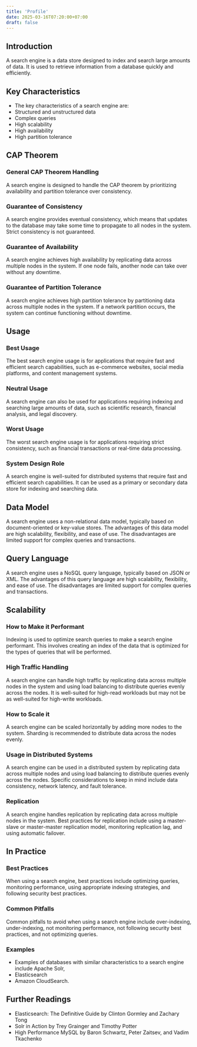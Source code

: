```yaml
---
title: 'Profile'
date: 2025-03-16T07:20:00+07:00
draft: false
---
```


## **Introduction**

A search engine is a data store designed to index and search large amounts of data. It is used to retrieve information from a database quickly and efficiently.

## **Key Characteristics**

- The key characteristics of a search engine are:
- Structured and unstructured data
- Complex queries
- High scalability
- High availability
- High partition tolerance

## **CAP Theorem**

### **General CAP Theorem Handling**

A search engine is designed to handle the CAP theorem by prioritizing availability and partition tolerance over consistency.

### **Guarantee of Consistency**

A search engine provides eventual consistency, which means that updates to the database may take some time to propagate to all nodes in the system. Strict consistency is not guaranteed.

### **Guarantee of Availability**

A search engine achieves high availability by replicating data across multiple nodes in the system. If one node fails, another node can take over without any downtime.

### **Guarantee of Partition Tolerance**

A search engine achieves high partition tolerance by partitioning data across multiple nodes in the system. If a network partition occurs, the system can continue functioning without downtime.

## **Usage**

### **Best Usage**

The best search engine usage is for applications that require fast and efficient search capabilities, such as e-commerce websites, social media platforms, and content management systems.

### **Neutral Usage**

A search engine can also be used for applications requiring indexing and searching large amounts of data, such as scientific research, financial analysis, and legal discovery.

### **Worst Usage**

The worst search engine usage is for applications requiring strict consistency, such as financial transactions or real-time data processing.

### **System Design Role**

A search engine is well-suited for distributed systems that require fast and efficient search capabilities. It can be used as a primary or secondary data store for indexing and searching data.

## **Data Model**

A search engine uses a non-relational data model, typically based on document-oriented or key-value stores. The advantages of this data model are high scalability, flexibility, and ease of use. The disadvantages are limited support for complex queries and transactions.

## **Query Language**

A search engine uses a NoSQL query language, typically based on JSON or XML. The advantages of this query language are high scalability, flexibility, and ease of use. The disadvantages are limited support for complex queries and transactions.

## **Scalability**

### **How to Make it Performant**

Indexing is used to optimize search queries to make a search engine performant. This involves creating an index of the data that is optimized for the types of queries that will be performed.

### **High Traffic Handling**

A search engine can handle high traffic by replicating data across multiple nodes in the system and using load balancing to distribute queries evenly across the nodes. It is well-suited for high-read workloads but may not be as well-suited for high-write workloads.

### **How to Scale it**

A search engine can be scaled horizontally by adding more nodes to the system. Sharding is recommended to distribute data across the nodes evenly.

### **Usage in Distributed Systems**

A search engine can be used in a distributed system by replicating data across multiple nodes and using load balancing to distribute queries evenly across the nodes. Specific considerations to keep in mind include data consistency, network latency, and fault tolerance.

### **Replication**

A search engine handles replication by replicating data across multiple nodes in the system. Best practices for replication include using a master-slave or master-master replication model, monitoring replication lag, and using automatic failover.

## In Practice

### Best Practices

When using a search engine, best practices include optimizing queries, monitoring performance, using appropriate indexing strategies, and following security best practices.

### Common Pitfalls

Common pitfalls to avoid when using a search engine include over-indexing, under-indexing, not monitoring performance, not following security best practices, and not optimizing queries.

### Examples

- Examples of databases with similar characteristics to a search engine include Apache Solr,
- Elasticsearch
- Amazon CloudSearch.

## Further Readings

- Elasticsearch: The Definitive Guide by Clinton Gormley and Zachary Tong
- Solr in Action by Trey Grainger and Timothy Potter
- High Performance MySQL by Baron Schwartz, Peter Zaitsev, and Vadim Tkachenko
